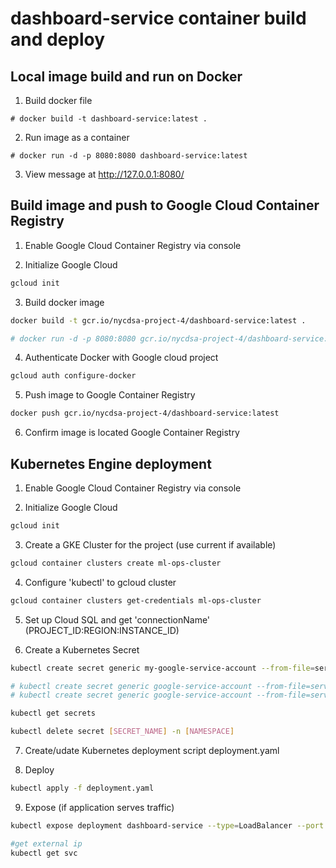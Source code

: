 # dashboard-service container build and deploy

## Local image build and run on Docker

1. Build docker file
```
# docker build -t dashboard-service:latest .
```

2. Run image as a container
```
# docker run -d -p 8080:8080 dashboard-service:latest 
```

3. View message at http://127.0.0.1:8080/

## Build image and push to Google Cloud Container Registry

1. Enable Google Cloud Container Registry via console

2. Initialize Google Cloud
```bash
gcloud init
```

3. Build docker image
```bash
docker build -t gcr.io/nycdsa-project-4/dashboard-service:latest .

# docker run -d -p 8080:8080 gcr.io/nycdsa-project-4/dashboard-service:latest
```

4. Authenticate Docker with Google cloud project
```bash
gcloud auth configure-docker
```

5. Push image to Google Container Registry
```bash
docker push gcr.io/nycdsa-project-4/dashboard-service:latest
```

6. Confirm image is located Google Container Registry


## Kubernetes Engine deployment

1. Enable Google Cloud Container Registry via console

2. Initialize Google Cloud
```bash
gcloud init
```

3. Create a GKE Cluster for the project (use current if available)
```bash
gcloud container clusters create ml-ops-cluster
```

4. Configure 'kubectl' to gcloud cluster
```bash
gcloud container clusters get-credentials ml-ops-cluster
```

5. Set up Cloud SQL and get 'connectionName' (PROJECT_ID:REGION:INSTANCE_ID)

6. Create a Kubernetes Secret
```bash
kubectl create secret generic my-google-service-account --from-file=service-account.json=./nycdsa-project-4-5549488078d1.json

# kubectl create secret generic google-service-account --from-file=service-account.json=/path/to/service-account.json
# kubectl create secret generic google-service-account --from-file=service-account.json=nycdsa-project-4-5549488078d1.json

kubectl get secrets

kubectl delete secret [SECRET_NAME] -n [NAMESPACE]
```

7. Create/udate Kubernetes deployment script deployment.yaml

8. Deploy
```bash
kubectl apply -f deployment.yaml
```

9. Expose (if application serves traffic)
```bash
kubectl expose deployment dashboard-service --type=LoadBalancer --port 8080 [PORT_YOUR_APP_RUNS_ON]

#get external ip
kubectl get svc
```